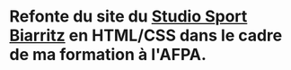 # Refonte du site du [Studio Sport Biarritz](https://www.lestudiobiarritz.com) en HTML/CSS dans le cadre de ma formation à l'AFPA.


